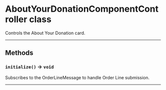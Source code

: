 # AboutYourDonationComponentController class

Controls the About Your Donation card.

---
## Methods
### `initialize()` → `void`

Subscribes to the OrderLineMessage to handle Order Line submission.

---
